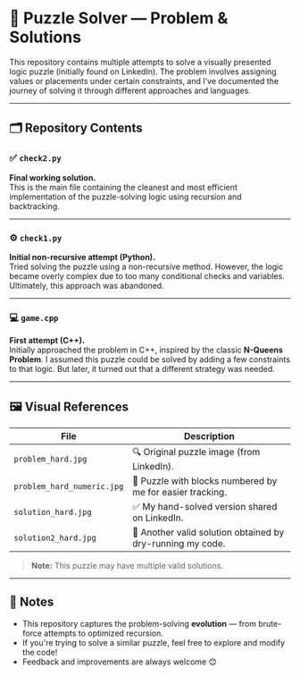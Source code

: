 # 🧩 Puzzle Solver — Problem & Solutions

This repository contains multiple attempts to solve a visually presented logic puzzle (initially found on LinkedIn). The problem involves assigning values or placements under certain constraints, and I’ve documented the journey of solving it through different approaches and languages.

---

## 🗂️ Repository Contents

### ✅ `check2.py`  
**Final working solution.**  
This is the main file containing the cleanest and most efficient implementation of the puzzle-solving logic using recursion and backtracking.

---

### ⚙️ `check1.py`  
**Initial non-recursive attempt (Python).**  
Tried solving the puzzle using a non-recursive method. However, the logic became overly complex due to too many conditional checks and variables. Ultimately, this approach was abandoned.

---

### 💻 `game.cpp`  
**First attempt (C++).**  
Initially approached the problem in C++, inspired by the classic **N-Queens Problem**. I assumed this puzzle could be solved by adding a few constraints to that logic. But later, it turned out that a different strategy was needed.

---

## 🖼️ Visual References

| File                     | Description                                                  |
|--------------------------|--------------------------------------------------------------|
| `problem_hard.jpg`       | 🔍 Original puzzle image (from LinkedIn).                    |
| `problem_hard_numeric.jpg` | 🔢 Puzzle with blocks numbered by me for easier tracking.    |
| `solution_hard.jpg`      | ✅ My hand-solved version shared on LinkedIn.                |
| `solution2_hard.jpg`     | 🧠 Another valid solution obtained by dry-running my code.   |

> **Note:** This puzzle may have multiple valid solutions.

---

## 📌 Notes

- This repository captures the problem-solving **evolution** — from brute-force attempts to optimized recursion.
- If you're trying to solve a similar puzzle, feel free to explore and modify the code!
- Feedback and improvements are always welcome 😊
